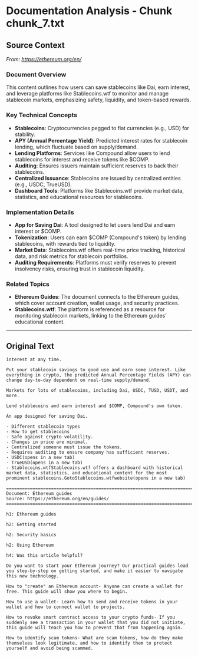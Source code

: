 # Documentation Analysis - Chunk chunk_7.txt

## Source Context
*From: https://ethereum.org/en/*

### Document Overview  
This content outlines how users can save stablecoins like Dai, earn interest, and leverage platforms like Stablecoins.wtf to monitor and manage stablecoin markets, emphasizing safety, liquidity, and token-based rewards.  

### Key Technical Concepts  
- **Stablecoins**: Cryptocurrencies pegged to fiat currencies (e.g., USD) for stability.  
- **APY (Annual Percentage Yield)**: Predicted interest rates for stablecoin lending, which fluctuate based on supply/demand.  
- **Lending Platforms**: Services like Compound allow users to lend stablecoins for interest and receive tokens like $COMP.  
- **Auditing**: Ensures issuers maintain sufficient reserves to back their stablecoins.  
- **Centralized Issuance**: Stablecoins are issued by centralized entities (e.g., USDC, TrueUSD).  
- **Dashboard Tools**: Platforms like Stablecoins.wtf provide market data, statistics, and educational resources for stablecoins.  

### Implementation Details  
- **App for Saving Dai**: A tool designed to let users lend Dai and earn interest or $COMP.  
- **Tokenization**: Users can earn $COMP (Compound's token) by lending stablecoins, with rewards tied to liquidity.  
- **Market Data**: Stablecoins.wtf offers real-time price tracking, historical data, and risk metrics for stablecoin portfolios.  
- **Auditing Requirements**: Platforms must verify reserves to prevent insolvency risks, ensuring trust in stablecoin liquidity.  

### Related Topics  
- **Ethereum Guides**: The document connects to the Ethereum guides, which cover account creation, wallet usage, and security practices.  
- **Stablecoins.wtf**: The platform is referenced as a resource for monitoring stablecoin markets, linking to the Ethereum guides’ educational content.

---

## Original Text
```
interest at any time.

Put your stablecoin savings to good use and earn some interest. Like everything in crypto, the predicted Annual Percentage Yields (APY) can change day-to-day dependent on real-time supply/demand.

Markets for lots of stablecoins, including Dai, USDC, TUSD, USDT, and more.

Lend stablecoins and earn interest and $COMP, Compound's own token.

An app designed for saving Dai.

- Different stablecoin types
- How to get stablecoins
- Safe against crypto volatility.
- Changes in price are minimal.
- Centralized someone must issue the tokens.
- Requires auditing to ensure company has sufficient reserves.
- USDC(opens in a new tab)
- TrueUSD(opens in a new tab)
- Stablecoins.wtfStablecoins.wtf offers a dashboard with historical market data, statistics, and educational content for the most prominent stablecoins.GotoStablecoins.wtfwebsite(opens in a new tab)

================================================================================
Document: Ethereum guides
Source: https://ethereum.org/en/guides/
================================================================================

h1: Ethereum guides

h2: Getting started

h2: Security basics

h2: Using Ethereum

h4: Was this article helpful?

Do you want to start your Ethereum journey? Our practical guides lead you step-by-step on getting started, and make it easier to navigate this new technology.

How to "create" an Ethereum account- Anyone can create a wallet for free. This guide will show you where to begin.

How to use a wallet- Learn how to send and receive tokens in your wallet and how to connect wallet to projects.

How to revoke smart contract access to your crypto funds- If you suddenly see a transaction in your wallet that you did not initiate, this guide will teach you how to prevent that from happening again.

How to identify scam tokens- What are scam tokens, how do they make themselves look legitimate, and how to identify them to protect yourself and avoid being scammed.

```